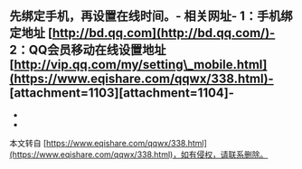 **先绑定手机，再设置在线时间。**-
相关网址-
1：手机绑定地址 [http://bd.qq.com](http://bd.qq.com/)-
2：QQ会员移动在线设置地址 [http://vip.qq.com/my/setting\_mobile.html](https://www.eqishare.com/qqwx/338.html)-
\[attachment=1103\]\[attachment=1104\]-
-
-

-

本文转自 [https://www.eqishare.com/qqwx/338.html](https://www.eqishare.com/qqwx/338.html)，如有侵权，请联系删除。